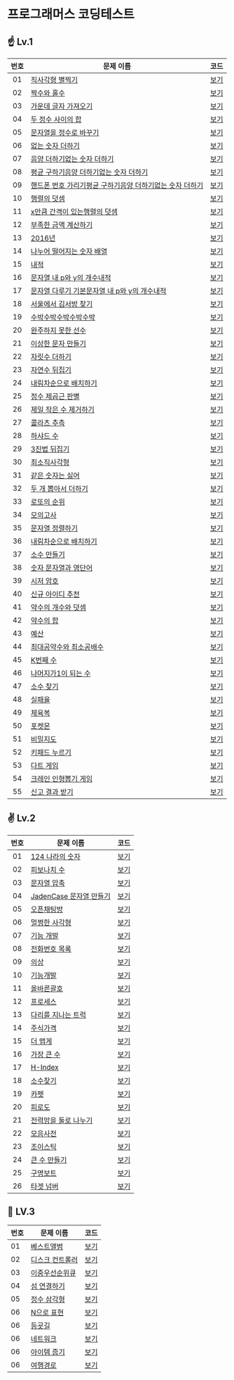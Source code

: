 # 프로그래머스 코딩테스트

## ☝ Lv.1

| 번호 | 문제 이름                                                                                       | 코드                    |
|:--:|---------------------------------------------------------------------------------------------|-----------------------|
| 01 | [직사각형 별찍기](https://programmers.co.kr/learn/courses/30/lessons/12969)                        | [보기](./Lv.1/12969.js) |
| 02 | [짝수와 홀수](https://programmers.co.kr/learn/courses/30/lessons/12937)                          | [보기](./Lv.1/12937.js) |
| 03 | [가운데 글자 가져오기](https://programmers.co.kr/learn/courses/30/lessons/12903)                     | [보기](./Lv.1/12903.js) |
| 04 | [두 정수 사이의 합](https://programmers.co.kr/learn/courses/30/lessons/12912)                      | [보기](./Lv.1/12912.js) |
| 05 | [문자열을 정수로 바꾸기](https://programmers.co.kr/learn/courses/30/lessons/12925)                    | [보기](./Lv.1/12925.js) |
| 06 | [없는 숫자 더하기](https://programmers.co.kr/learn/courses/30/lessons/86051)                       | [보기](./Lv.1/86051.js) |
| 07 | [음양 더하기없는 숫자 더하기](https://programmers.co.kr/learn/courses/30/lessons/76501)                 | [보기](./Lv.1/76501.js) |
| 08 | [평균 구하기음양 더하기없는 숫자 더하기](https://programmers.co.kr/learn/courses/30/lessons/12944)           | [보기](./Lv.1/12944.js) |
| 09 | [핸드폰 번호 가리기평균 구하기음양 더하기없는 숫자 더하기](https://programmers.co.kr/learn/courses/30/lessons/12948) | [보기](./Lv.1/12948.js) |
| 10 | [행렬의 덧셈](https://programmers.co.kr/learn/courses/30/lessons/12950)                          | [보기](./Lv.1/12950.js) |
| 11 | [x만큼 간격이 있는행렬의 덧셈](https://programmers.co.kr/learn/courses/30/lessons/12954)                | [보기](./Lv.1/12954.js) |
| 12 | [부족한 금액 계산하기](https://programmers.co.kr/learn/courses/30/lessons/82612)                     | [보기](./Lv.1/82612.js) |
| 13 | [2016년](https://programmers.co.kr/learn/courses/30/lessons/12901)                           | [보기](./Lv.1/12901.js) |
| 14 | [나누어 떨어지는 숫자 배열](https://programmers.co.kr/learn/courses/30/lessons/12910)                  | [보기](./Lv.1/12910.js) |
| 15 | [내적](https://programmers.co.kr/learn/courses/30/lessons/70128)                              | [보기](./Lv.1/70128.js) |
| 16 | [문자열 내 p와 y의 개수내적](https://programmers.co.kr/learn/courses/30/lessons/70128)                | [보기](./Lv.1/70128.js) |
| 17 | [문자열 다루기 기본문자열 내 p와 y의 개수내적](https://programmers.co.kr/learn/courses/30/lessons/70128)      | [보기](./Lv.1/70128.js) |
| 18 | [서울에서 김서방 찾기](https://programmers.co.kr/learn/courses/30/lessons/12919)                     | [보기](./Lv.1/12919.js) |
| 19 | [수박수박수박수박수박](https://programmers.co.kr/learn/courses/30/lessons/12922)                      | [보기](./Lv.1/12922.js) |
| 20 | [완주하지 못한 선수](https://programmers.co.kr/learn/courses/30/lessons/42576)                      | [보기](./Lv.1/42576.js) |
| 21 | [이상한 문자 만들기](https://programmers.co.kr/learn/courses/30/lessons/12930)                      | [보기](./Lv.1/12930.js) |
| 22 | [자릿수 더하기](https://programmers.co.kr/learn/courses/30/lessons/12931)                         | [보기](./Lv.1/12931.js) |
| 23 | [자연수 뒤집기](https://programmers.co.kr/learn/courses/30/lessons/12932)                         | [보기](./Lv.1/12932.js) |
| 24 | [내림차순으로 배치하기](https://programmers.co.kr/learn/courses/30/lessons/12933)                     | [보기](./Lv.1/12933.js) |
| 25 | [정수 제곱근 판별](https://programmers.co.kr/learn/courses/30/lessons/12934)                       | [보기](./Lv.1/12934.js) |
| 26 | [제일 작은 수 제거하기](https://programmers.co.kr/learn/courses/30/lessons/12935)                    | [보기](./Lv.1/12935.js) |
| 27 | [콜라츠 추측](https://programmers.co.kr/learn/courses/30/lessons/12943)                          | [보기](./Lv.1/12943.js) |
| 28 | [하샤드 수](https://programmers.co.kr/learn/courses/30/lessons/12947)                           | [보기](./Lv.1/12947.js) |
| 29 | [3진법 뒤집기](https://programmers.co.kr/learn/courses/30/lessons/68935)                         | [보기](./Lv.1/68935.js) |
| 30 | [최소직사각형](https://programmers.co.kr/learn/courses/30/lessons/86491)                          | [보기](./Lv.1/86491.js) |
| 31 | [같은 숫자는 싫어](https://programmers.co.kr/learn/courses/30/lessons/12906)                       | [보기](./Lv.1/12906.js) |
| 32 | [두 개 뽑아서 더하기](https://programmers.co.kr/learn/courses/30/lessons/68644)                     | [보기](./Lv.1/68644.js) |
| 33 | [로또의 순위](https://programmers.co.kr/learn/courses/30/lessons/77484)                          | [보기](./Lv.1/77484.js) |
| 34 | [모의고사](https://programmers.co.kr/learn/courses/30/lessons/42840)                            | [보기](./Lv.1/42840.js) |
| 35 | [문자열 정렬하기](https://programmers.co.kr/learn/courses/30/lessons/12915)                        | [보기](./Lv.1/12915.js) |
| 36 | [내림차순으로 배치하기](https://programmers.co.kr/learn/courses/30/lessons/12917)                     | [보기](./Lv.1/12917.js) |
| 37 | [소수 만들기](https://programmers.co.kr/learn/courses/30/lessons/12977)                          | [보기](./Lv.1/12977.js) |
| 38 | [숫자 문자열과 영단어](https://programmers.co.kr/learn/courses/30/lessons/81301)                     | [보기](./Lv.1/81301.js) |
| 39 | [시저 암호](https://programmers.co.kr/learn/courses/30/lessons/12926)                           | [보기](./Lv.1/12926.js) |
| 40 | [신규 아이디 추천](https://programmers.co.kr/learn/courses/30/lessons/72410)                       | [보기](./Lv.1/72410.js) |
| 41 | [약수의 개수와 덧셈](https://programmers.co.kr/learn/courses/30/lessons/77884)                      | [보기](./Lv.1/77884.js) |
| 42 | [약수의 합](https://programmers.co.kr/learn/courses/30/lessons/12928)                           | [보기](./Lv.1/12928.js) |
| 43 | [예산](https://programmers.co.kr/learn/courses/30/lessons/12982)                              | [보기](./Lv.1/12982.js) |
| 44 | [최대공약수와 최소공배수](https://programmers.co.kr/learn/courses/30/lessons/12940)                    | [보기](./Lv.1/12940.js) |
| 45 | [K번째 수](https://programmers.co.kr/learn/courses/30/lessons/42748)                           | [보기](./Lv.1/42748.js) |
| 46 | [나머지가1이 되는 수](https://programmers.co.kr/learn/courses/30/lessons/87389)                     | [보기](./Lv.1/87389.js) |
| 47 | [소수 찾기](https://programmers.co.kr/learn/courses/30/lessons/12921)                           | [보기](./Lv.1/12921.js) |
| 48 | [실패율](https://programmers.co.kr/learn/courses/30/lessons/42889)                             | [보기](./Lv.1/42889.js) |
| 49 | [체육복](https://programmers.co.kr/learn/courses/30/lessons/42862)                             | [보기](./Lv.1/42862.js) |
| 50 | [포켓몬](https://programmers.co.kr/learn/courses/30/lessons/1845)                              | [보기](./Lv.1/1845.js)  |
| 51 | [비밀지도](https://programmers.co.kr/learn/courses/30/lessons/17681)                            | [보기](./Lv.1/17681.js) |
| 52 | [키패드 누르기](https://programmers.co.kr/learn/courses/30/lessons/67256)                         | [보기](./Lv.1/67256.js) |
| 53 | [다트 게임](https://programmers.co.kr/learn/courses/30/lessons/17682)                           | [보기](./Lv.1/17682.js) |
| 54 | [크레인 인형뽑기 게임](https://programmers.co.kr/learn/courses/30/lessons/64061)                     | [보기](./Lv.1/64061.js) |
| 55 | [신고 결과 받기](https://programmers.co.kr/learn/courses/30/lessons/92334)                        | [보기](./Lv.1/92334.js) |

## ✌ Lv.2

| 번호 | 문제 이름                                                                          | 코드                    |
|:--:|--------------------------------------------------------------------------------|-----------------------|
| 01 | [124 나라의 숫자](https://programmers.co.kr/learn/courses/30/lessons/12899)         | [보기](./Lv.2/12899.js) |
| 02 | [피보나치 수](https://programmers.co.kr/learn/courses/30/lessons/12945)             | [보기](./Lv.2/12945.js) |
| 03 | [문자열 압축](https://programmers.co.kr/learn/courses/30/lessons/60057)             | [보기](./Lv.2/60057.js) |
| 04 | [JadenCase 문자열 만들기](https://programmers.co.kr/learn/courses/30/lessons/12951)  | [보기](./Lv.2/12951.js) |
| 05 | [오픈채팅방](https://programmers.co.kr/learn/courses/30/lessons/42888)              | [보기](./Lv.2/42888.js) |
| 06 | [멀쩡한 사각형](https://programmers.co.kr/learn/courses/30/lessons/62048)            | [보기](./Lv.2/62048.js) |
| 07 | [기능 개발](https://programmers.co.kr/learn/courses/30/lessons/42586)              | [보기](./Lv.2/42586.js) |
| 08 | [전화번호 목록](https://school.programmers.co.kr/learn/courses/30/lessons/42577)     | [보기](./Lv.2/42577.js) |
| 09 | [의상](https://school.programmers.co.kr/learn/courses/30/lessons/42578)          | [보기](./Lv.2/42578.js) |
| 10 | [기능개발](https://school.programmers.co.kr/learn/courses/30/lessons/42586)        | [보기](./Lv.2/42586.js) |
| 11 | [올바른괄호](https://school.programmers.co.kr/learn/courses/30/lessons/12909)       | [보기](./Lv.2/12909.js) |
| 12 | [프로세스](https://school.programmers.co.kr/learn/courses/30/lessons/42587)        | [보기](./Lv.2/42587.js) |
| 13 | [다리를 지나는 트럭](https://school.programmers.co.kr/learn/courses/30/lessons/42583)  | [보기](./Lv.2/42583.js) |
| 14 | [주식가격](https://school.programmers.co.kr/learn/courses/30/lessons/42584)        | [보기](./Lv.2/42584.js) |
| 15 | [더 맵게](https://school.programmers.co.kr/learn/courses/30/lessons/42626)        | [보기](./Lv.2/42626.js) |
| 16 | [가장 큰 수](https://school.programmers.co.kr/learn/courses/30/lessons/42746)      | [보기](./Lv.2/42746.js) |
| 17 | [H-Index](https://school.programmers.co.kr/learn/courses/30/lessons/42747)     | [보기](./Lv.2/42747.js) |
| 18 | [소수찾기](https://school.programmers.co.kr/learn/courses/30/lessons/42839)        | [보기](./Lv.2/42839.js) |
| 19 | [카펫](https://school.programmers.co.kr/learn/courses/30/lessons/42842)          | [보기](./Lv.2/42842.js) |
| 20 | [피로도](https://school.programmers.co.kr/learn/courses/30/lessons/87946)         | [보기](./Lv.2/87946.js) |
| 21 | [전력망을 둘로 나누기](https://school.programmers.co.kr/learn/courses/30/lessons/86971) | [보기](./Lv.2/86971.js) |
| 22 | [모음사전](https://school.programmers.co.kr/learn/courses/30/lessons/84512)        | [보기](./Lv.2/84512.js) |
| 23 | [조이스틱](https://school.programmers.co.kr/learn/courses/30/lessons/42860)        | [보기](./Lv.2/42860.js) |
| 24 | [큰 수 만들기](https://school.programmers.co.kr/learn/courses/30/lessons/42883)     | [보기](./Lv.2/42883.js) |
| 25 | [구명보트](https://school.programmers.co.kr/learn/courses/30/lessons/42885)        | [보기](./Lv.2/42885.js) |
| 26 | [타겟 넘버](https://school.programmers.co.kr/learn/courses/30/lessons/43165)       | [보기](./Lv.2/43165.js) |

## 🎯 LV.3

| 번호 | 문제 이름                                                                       | 코드                    |
|----|-----------------------------------------------------------------------------|-----------------------|
| 01 | [베스트앨범](https://school.programmers.co.kr/learn/courses/30/lessons/42579)    | [보기](./Lv.3/42579.js) |
| 02 | [디스크 컨트롤러](https://school.programmers.co.kr/learn/courses/30/lessons/42627) | [보기](./Lv.3/42627.js) |
| 03 | [이중우선순위큐](https://school.programmers.co.kr/learn/courses/30/lessons/42628)  | [보기](./Lv.3/42628.js) | 
| 04 | [섬 연결하기](https://school.programmers.co.kr/learn/courses/30/lessons/42861)   | [보기](./Lv.3/42861.js) | 
| 05 | [정수 삼각형](https://school.programmers.co.kr/learn/courses/30/lessons/43105)   | [보기](./Lv.3/43105.js) | 
| 06 | [N으로 표현](https://school.programmers.co.kr/learn/courses/30/lessons/42895)   | [보기](./Lv.3/42895.js) | 
| 06 | [등굣길](https://school.programmers.co.kr/learn/courses/30/lessons/42898)      | [보기](./Lv.3/42898.js) | 
| 06 | [네트워크](https://school.programmers.co.kr/learn/courses/30/lessons/43162)     | [보기](./Lv.3/43162.js) | 
| 06 | [아이템 줍기](https://school.programmers.co.kr/learn/courses/30/lessons/87694)   | [보기](./Lv.3/87694.js) | 
| 06 | [여행경로](https://school.programmers.co.kr/learn/courses/30/lessons/43164)     | [보기](./Lv.3/43164.js) | 